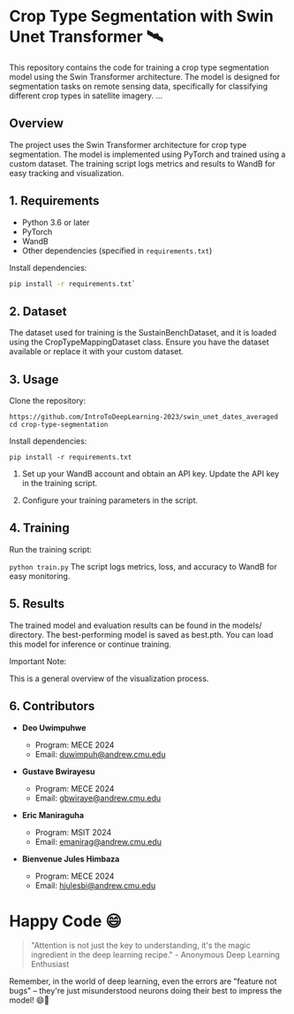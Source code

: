 # Crop Type Segmentation with Swin Unet Transformer 🛰️

This repository contains the code for training a crop type segmentation model using the Swin Transformer architecture. The model is designed for segmentation tasks on remote sensing data, specifically for classifying different crop types in satellite imagery.
...

##  Overview

The project uses the Swin Transformer architecture for crop type segmentation. The model is implemented using PyTorch and trained using a custom dataset. The training script logs metrics and results to WandB for easy tracking and visualization.

## 1. Requirements

- Python 3.6 or later
- PyTorch
- WandB
- Other dependencies (specified in `requirements.txt`)

Install dependencies:

```bash
pip install -r requirements.txt`
```

## 2. Dataset

The dataset used for training is the SustainBenchDataset, and it is loaded using the CropTypeMappingDataset class. Ensure you have the dataset available or replace it with your custom dataset.

## 3. Usage

Clone the repository:

`https://github.com/IntroToDeepLearning-2023/swin_unet_dates_averaged`
`cd crop-type-segmentation`

Install dependencies:

`pip install -r requirements.txt`

1. Set up your WandB account and obtain an API key. Update the API key in the training script.

2. Configure your training parameters in the script.

## 4. Training

Run the training script:

`python train.py`
The script logs metrics, loss, and accuracy to WandB for easy monitoring.

## 5. Results

The trained model and evaluation results can be found in the models/ directory. The best-performing model is saved as best.pth. You can load this model for inference or continue training.

Important Note:

This is a general overview of the visualization process.

## 6. Contributors

- **Deo Uwimpuhwe**
  - Program: MECE 2024
  - Email: [duwimpuh@andrew.cmu.edu](mailto:duwimpuh@andrew.cmu.edu)

- **Gustave Bwirayesu**
  - Program: MECE 2024
  - Email: [gbwiraye@andrew.cmu.edu](mailto:gbwiraye@andrew.cmu.edu)

- **Eric Maniraguha**
  - Program: MSIT 2024
  - Email: [emanirag@andrew.cmu.edu](mailto:emanirag@andrew.cmu.edu)

- **Bienvenue Jules Himbaza**
  - Program: MECE 2024
  - Email: [hjulesbi@andrew.cmu.edu](mailto:hjulesbi@andrew.cmu.edu)

# Happy Code 😄

> "Attention is not just the key to understanding, it's the magic ingredient in the deep learning recipe." - Anonymous Deep Learning Enthusiast

Remember, in the world of deep learning, even the errors are "feature not bugs" – they're just misunderstood neurons doing their best to impress the model! 😄🤖


